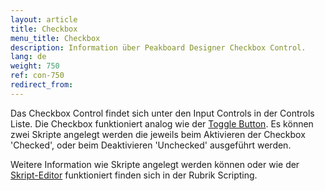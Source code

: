 ```yaml
---
layout: article
title: Checkbox
menu_title: Checkbox
description: Information über Peakboard Designer Checkbox Control.
lang: de
weight: 750
ref: con-750
redirect_from:
---
```


Das Checkbox Control findet sich unter den Input Controls in der Controls Liste. 
Die Checkbox funktioniert analog wie der [Toggle Button](/controls/de-togglebutton.html).
Es können zwei Skripte angelegt werden die jeweils beim Aktivieren der Checkbox 'Checked', oder beim Deaktivieren 'Unchecked' ausgeführt werden.

Weitere Information wie Skripte angelegt werden können oder wie der [Skript-Editor](/scripting/de-script-editor.html) funktioniert finden sich in der Rubrik Scripting.
